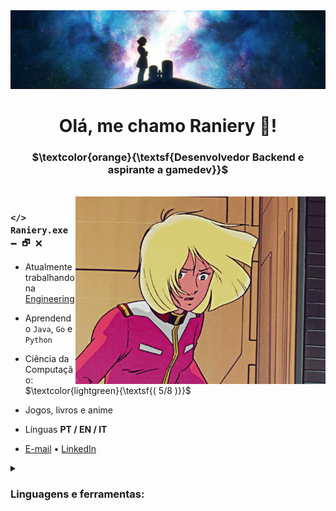 
<img width="1000" src="./img/gundamheader.jpg" alt="Gundam header with Sayla Mass in a graveyard">

<div align="center">
    <h1>Olá, me chamo Raniery 👋!</h1>

### $\textcolor{orange}{\textsf{Desenvolvedor Backend e aspirante a gamedev}}$
</div><br>

<img align="right" alt="Sayla Mass from Gundam with hair on wind and a confusion expression" width="400" src="./img/saylamass.gif">

<div align="left">

### ` </> Raniery.exe           🗕 🗗 🗙 `

- Atualmente trabalhando na [Engineering](https://eng.it)

- Aprendendo `Java`, `Go` e `Python`

- Ciência da Computação: $\textcolor{lightgreen}{\textsf{( 5/8 )}}$

- Jogos, livros e anime

- Línguas **PT / EN / IT**

- [E-mail](mailto:raniery2003@hotmail.com) • [LinkedIn](https://www.linkedin.com/in/ranierygoulart/)

<details>
<summary><h3>Linguagens e ferramentas:</h3></summary>

[![My Skills](https://skillicons.dev/icons?i=js,ts,java,go,python,cs,bash,angular,aws,docker,figma,git,hibernate,mongo,mysql,next,nodejs,postgres,prisma,rabbitmq,react,redis,spring,tailwind,unity&perline=7)](https://skillicons.dev)
</details>

<!-- ### ` </> Raniery.exe           🗕 🗗 🗙`

<div align='left'>

$\textcolor{lightgreen}{\textsf{github@raniery: }}
\textcolor{white}{\textsf{find -name "README.md"}}$ </br>
$\textcolor{white}{\textsf{./.github/README.md}}$ </br>
$\textcolor{lightgreen}{\textsf{github@raniery: }}
\textcolor{white}{\textsf{cat ./.github/README.md}}$ -->

<!-- <details open>
<summary>aaaa</summary>
aaaa
</details> -->